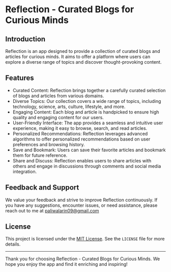 # Reflection - Curated Blogs for Curious Minds

## Introduction

Reflection is an app designed to provide a collection of curated blogs and articles for curious minds. It aims to offer a platform where users can explore a diverse range of topics and discover thought-provoking content.

## Features

- Curated Content: Reflection brings together a carefully curated selection of blogs and articles from various domains.
- Diverse Topics: Our collection covers a wide range of topics, including technology, science, arts, culture, lifestyle, and more.
- Engaging Content: Each blog and article is handpicked to ensure high quality and engaging content for our users.
- User-Friendly Interface: The app provides a seamless and intuitive user experience, making it easy to browse, search, and read articles.
- Personalized Recommendations: Reflection leverages advanced algorithms to offer personalized recommendations based on user preferences and browsing history.
- Save and Bookmark: Users can save their favorite articles and bookmark them for future reference.
- Share and Discuss: Reflection enables users to share articles with others and engage in discussions through comments and social media integration.

## Feedback and Support

We value your feedback and strive to improve Reflection continuously. If you have any suggestions, encounter issues, or need assistance, please reach out to me at paliwalarin09@gmail.com

## License

This project is licensed under the [MIT License](https://opensource.org/licenses/MIT). See the `LICENSE` file for more details.

---

Thank you for choosing Reflection - Curated Blogs for Curious Minds. We hope you enjoy the app and find it enriching and inspiring!
